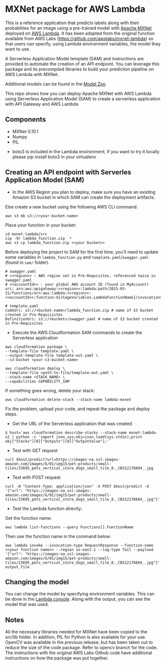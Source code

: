 # MXNet package for AWS Lambda

This is a reference application that predicts labels along with their probablities for an image using a pre-trained model with [Apache MXNet](http://mxnet.io) deployed on [AWS Lambda](https://aws.amazon.com/lambda).
It has been adapted from the original function available from AWS Labs (https://github.com/awslabs/mxnet-lambda) so that users can specify, using Lambda environment variables, the model they want to use.

A Serverless Application Model template (SAM) and instructions are provided to automate the creation of an API endpoint. You can leverage this package and its precompiled libraries to build your prediction pipeline on AWS Lambda with MXNet.

Additional models can be found in the [Model Zoo](http://data.mxnet.io/models/).

This repo shows how you can deploy Apache MXNet with AWS Lambda using Serverless Application Model (SAM) to create a serverless application with API Gateway and AWS Lambda

## Components

- MXNet 0.10.1
- Numpy
- PIL

* boto3 is included in the Lambda environment, if you want to try it locally please pip install boto3 in your virtualenv 

## Creating an API endpoint with Serverles Application Model (SAM)

* In the AWS Region you plan to deploy, make sure you have an existing Amazon S3 bucket in which SAM can create the deployment artifacts.

Else create a new bucket using the following AWS CLI command:

```
aws s3 mb s3://<your-bucket-name>
```

Place your function in your bucket:

```
cd mxnet-lambda/src
zip -9r lambda_function.zip  *
aws s3 cp lambda_function.zip <<your bucket>>
```

Before deploying the project to SAM for the first time, you'll need to update some variables in  `lambda_function.py` and `template.yaml`/`swagger.yaml` (found in `sam/` folder).

```
# swagger.yaml
# <<region>> : AWS region set in Pre-Requisites, referenced twice in swagger.yaml
# <<accountId>> : your global AWS account ID (found in MyAccount)
uri: arn:aws:apigateway:<<region>>:lambda:path/2015-03-31/functions/arn:aws:lambda:<<region>>:<<accountId>>:function:${stageVariables.LambdaFunctionName}/invocations

# template.yaml
CodeUri: s3://<bucket-name>/lambda_function.zip # name of S3 bucket created in Pre-Requiisites
DefinitionUri: s3://<bucket>/swagger.yaml # name of S3 bucket created in Pre-Requisites
```
- Execute the AWS Cloudformation SAM commands to create the Serverless application

```
aws cloudformation package \
--template-file template.yaml \
--output-template-file template-out.yaml \
--s3-bucket <your-s3-bucket-name>

aws cloudformation deploy \
--template-file <path-to-file/template-out.yaml \
--stack-name <STACK_NAME> \
--capabilities CAPABILITY_IAM
```

If something goes wrong, delete your stack:

```
aws cloudformation delete-stack --stack-name lambda-mxnet
```

Fix the problem, upload your code, and repeat the package and deploy steps.

- Get the URL of the Serverless application that was created

```
$ host=`aws cloudformation describe-stacks --stack-name mxnet-lambda-v2 | python -c 'import json,sys;obj=json.load(sys.stdin);print obj["Stacks"][0]["Outputs"][0]["OutputValue"];'`
```

- Test with GET request

```
curl $host/predict?url=https://images-na.ssl-images-amazon.com/images/G/01/img15/pet-products/small-tiles/23695_pets_vertical_store_dogs_small_tile_8._CB312176604_.jpg
```

- Test with POST request

```
curl -H "Content-Type: application/json" -X POST $host/predict -d '{"url": "https://images-na.ssl-images-amazon.com/images/G/01/img15/pet-products/small-tiles/23695_pets_vertical_store_dogs_small_tile_8._CB312176604_.jpg"}'
```

- Test the Lambda function directly:

Get the function name:

```
aws lambda list-functions --query Functions[].FunctionName
```

Then use the function name in the command below:

```
aws lambda invoke --invocation-type RequestResponse --function-name <<your function name>> --region us-east-1 --log-type Tail --payload '{"url": "https://images-na.ssl-images-amazon.com/images/G/01/img15/pet-products/small-tiles/23695_pets_vertical_store_dogs_small_tile_8._CB312176604_.jpg"}' output_file
```

## Changing the model

You can change the model by specifying environment variables. This can be done in the [Lambda console](http://docs.aws.amazon.com/lambda/latest/dg/env_variables.html). Along with the output, you can see the model that was used. 


## Notes

All the necessary libraries needed for MXNet have been copied to the src/lib folder. In addition, PIL for Python is also available for your use. OpenCV was available in the previous release, but has been taken out to reduce the size of the code package. Refer to opencv branch for the code. The instructions with the original AWS Labs Github code have additional instructions on how the package was put together.
